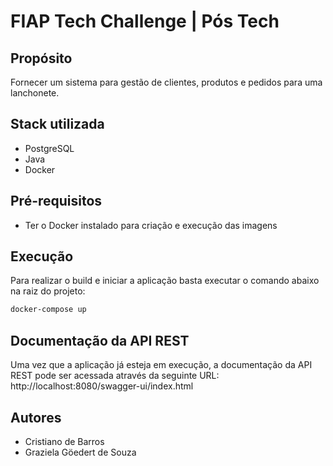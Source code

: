 # FIAP Tech Challenge | Pós Tech

## Propósito
Fornecer um sistema para gestão de clientes, produtos e pedidos para uma lanchonete.

## Stack utilizada
* PostgreSQL
* Java
* Docker

## Pré-requisitos
* Ter o Docker instalado para criação e execução das imagens

## Execução
Para realizar o build e iniciar a aplicação basta executar o comando abaixo na raiz do projeto:
```bash
docker-compose up
```

## Documentação da API REST
Uma vez que a aplicação já esteja em execução, a documentação da API REST pode ser acessada através da seguinte URL:  
http://localhost:8080/swagger-ui/index.html

## Autores
* Cristiano de Barros
* Graziela Göedert de Souza